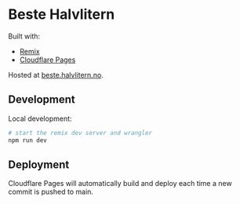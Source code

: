 # Beste Halvlitern

Built with:

- [Remix](https://remix.run/docs)
- [Cloudflare Pages](https://developers.cloudflare.com/pages/framework-guides/deploy-anything)

Hosted at [beste.halvlitern.no](https://beste.halvlitern.no).

## Development

Local development:

```sh
# start the remix dev server and wrangler
npm run dev
```

## Deployment

Cloudflare Pages will automatically build and deploy each time a new commit is pushed to main.
